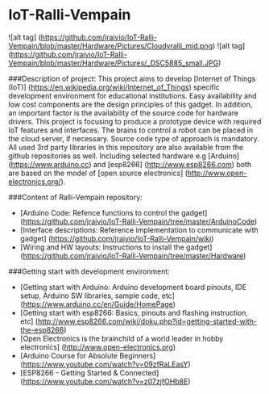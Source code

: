 # IoT-Ralli-Vempain
![alt tag] (https://github.com/jraivio/IoT-Ralli-Vempain/blob/master/Hardware/Pictures/Cloudyralli_mid.png) ![alt tag] (https://github.com/jraivio/IoT-Ralli-Vempain/blob/master/Hardware/Pictures/_DSC5885_small.JPG)

###Description of project:
This project aims to develop [Internet of Things (IoT)] (https://en.wikipedia.org/wiki/Internet_of_Things) specific development environment for educational institutions. Easy availability and low cost components are the design principles of this gadget. In addition, an important factor is the availability of the source code for hardware drivers. This project is focusing to produce a prototype device with required IoT features and interfaces. The brains to control a robot can be placed in the cloud server, if necessary.
Source code type of approach is mandatory. All used 3rd party libraries in this repository are also available from the github repositories as well. Including selected hardware e.g [Arduino] (https://www.arduino.cc) and [esp8266] (http://www.esp8266.com) both are based on the model of [open source electronics] (http://www.open-electronics.org/).  

###Content of Ralli-Vempain repository:     
- [Arduino Code: Refence functions to control the gadget] (https://github.com/jraivio/IoT-Ralli-Vempain/tree/master/ArduinoCode)    
- [Interface descriptions: Reference implementation to communicate with gadget] (https://github.com/jraivio/IoT-Ralli-Vempain/wiki)  
- [Wiring and HW layouts: Instructions to install the gadget] (https://github.com/jraivio/IoT-Ralli-Vempain/tree/master/Hardware)  

###Getting start with development environment:        
- [Getting start with Arduino: Arduino development board pinouts, IDE setup, Arduino SW libraries, sample code, etc] (https://www.arduino.cc/en/Guide/HomePage)   
- [Getting start with esp8266: Basics, pinouts and flashing instruction, etc] (http://www.esp8266.com/wiki/doku.php?id=getting-started-with-the-esp8266)    
- [Open Electronics is the brainchild of a world leader in hobby electronics] (http://www.open-electronics.org)   
- [Arduino Course for Absolute Beginners] (https://www.youtube.com/watch?v=09zfRaLEasY)    
- [ESP8266 - Getting Started & Connected] (https://www.youtube.com/watch?v=z07zjfOHb8E)    

 
